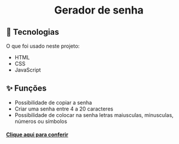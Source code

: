 <h1 align="center">Gerador de senha</h1>

## :rocket: Tecnologias ##

O que foi usado neste projeto:

- HTML
- CSS
- JavaScript


## :sparkles: Funções ##

<ul>
<li>Possibilidade de copiar a senha</li>
<li>Criar uma senha entre 4 a 20 caracteres</li>
<li>Possibilidade de colocar na senha letras maiusculas, minusculas, números ou símbolos</li>
</ul>

<h4><a href="https://kiq17.github.io/gerador-senha/">Clique aqui para conferir<a></h4>
